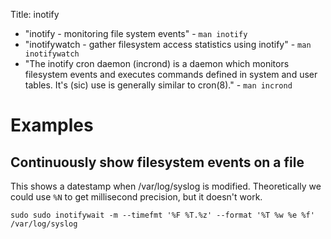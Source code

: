 Title: inotify

- "inotify - monitoring file system events" - `man inotify`
- "inotifywatch - gather filesystem access statistics using inotify" - `man inotifywatch`
- "The inotify cron daemon (incrond) is a daemon which monitors filesystem events and executes commands defined in system and user tables. It's (sic) use is generally similar to cron(8)." - `man incrond`

# Examples

## Continuously show filesystem events on a file

This shows a datestamp when /var/log/syslog is modified. Theoretically we could use `%N` to get millisecond precision, but it doesn't work.

```
sudo sudo inotifywait -m --timefmt '%F %T.%z' --format '%T %w %e %f' /var/log/syslog
```
